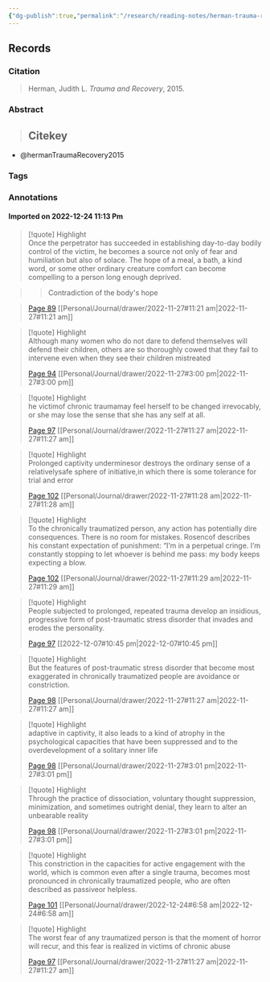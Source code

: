```yaml
---
{"dg-publish":true,"permalink":"/research/reading-notes/herman-trauma-recovery2015/","tags":["gardenEntry"]}
---
```



## Records

### Citation

> Herman, Judith L. _Trauma and Recovery_, 2015.

### Abstract

>## Citekey
- @hermanTraumaRecovery2015

### Tags

### Annotations



#### Imported on 2022-12-24 11:13 Pm

> [!quote] Highlight  
> Once the perpetrator has succeeded in establishing day-to-day bodily control of the victim, he becomes a source not only of fear and humiliation but also of solace. The hope of a meal, a bath, a kind word, or some other ordinary creature comfort can become compelling to a person long enough deprived.

>> Contradiction of the body's hope

>
> [Page 89](zotero://open-pdf/library/items/TTBBLYN7?page=89) [[Personal/Journal/drawer/2022-11-27#11:21 am\|2022-11-27#11:21 am]]

> [!quote] Highlight  
> Although many women who do not dare to defend themselves will defend their children, others are so thoroughly cowed that they fail to intervene even when they see their children mistreated
>
> [Page 94](zotero://open-pdf/library/items/TTBBLYN7?page=94) [[Personal/Journal/drawer/2022-11-27#3:00 pm\|2022-11-27#3:00 pm]]

> [!quote] Highlight  
> he victimof chronic traumamay feel herself to be changed irrevocably, or she may lose the sense that she has any self at all.
>
> [Page 97](zotero://open-pdf/library/items/TTBBLYN7?page=97) [[Personal/Journal/drawer/2022-11-27#11:27 am\|2022-11-27#11:27 am]]

> [!quote] Highlight  
> Prolonged captivity underminesor destroys the ordinary sense of a relativelysafe sphere of initiative,in which there is some tolerance for trial and error
>
> [Page 102](zotero://open-pdf/library/items/TTBBLYN7?page=102) [[Personal/Journal/drawer/2022-11-27#11:28 am\|2022-11-27#11:28 am]]

> [!quote] Highlight  
> To the chronically traumatized person, any action has potentially dire consequences. There is no room for mistakes. Rosencof describes his constant expectation of punishment: “I’m in a perpetual cringe. I’m constantly stopping to let whoever is behind me pass: my body keeps expecting a blow.
>
> [Page 102](zotero://open-pdf/library/items/TTBBLYN7?page=102) [[Personal/Journal/drawer/2022-11-27#11:29 am\|2022-11-27#11:29 am]]

> [!quote] Highlight  
> People subjected to prolonged, repeated trauma develop an insidious, progressive form of post-traumatic stress disorder that invades and erodes the personality.
>
> [Page 97](zotero://open-pdf/library/items/TTBBLYN7?page=97) [[2022-12-07#10:45 pm\|2022-12-07#10:45 pm]]

> [!quote] Highlight  
> But the features of post-traumatic stress disorder that become most exaggerated in chronically traumatized people are avoidance or constriction.
>
> [Page 98](zotero://open-pdf/library/items/TTBBLYN7?page=98) [[Personal/Journal/drawer/2022-11-27#11:27 am\|2022-11-27#11:27 am]]

> [!quote] Highlight  
> adaptive in captivity, it also leads to a kind of atrophy in the psychological capacities that have been suppressed and to the overdevelopment of a solitary inner life
>
> [Page 98](zotero://open-pdf/library/items/TTBBLYN7?page=98) [[Personal/Journal/drawer/2022-11-27#3:01 pm\|2022-11-27#3:01 pm]]

> [!quote] Highlight  
> Through the practice of dissociation, voluntary thought suppression, minimization, and sometimes outright denial, they learn to alter an unbearable reality
>
> [Page 98](zotero://open-pdf/library/items/TTBBLYN7?page=98) [[Personal/Journal/drawer/2022-11-27#3:01 pm\|2022-11-27#3:01 pm]]

> [!quote] Highlight  
> This constriction in the capacities for active engagement with the world, which is common even after a single trauma, becomes most pronounced in chronically traumatized people, who are often described as passiveor helpless.
>
> [Page 101](zotero://open-pdf/library/items/TTBBLYN7?page=101) [[Personal/Journal/drawer/2022-12-24#6:58 am\|2022-12-24#6:58 am]]

> [!quote] Highlight  
> The worst fear of any traumatized person is that the moment of horror will recur, and this fear is realized in victims of chronic abuse
>
> [Page 97](zotero://open-pdf/library/items/TTBBLYN7?page=97) [[Personal/Journal/drawer/2022-11-27#11:27 am\|2022-11-27#11:27 am]]




